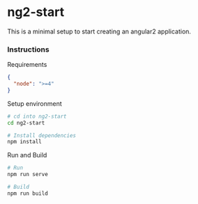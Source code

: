 # ng2-start

This is a minimal setup to start creating an angular2 application.

### Instructions

Requirements

```json
{
  "node": ">=4"
}
```

Setup environment

```bash
# cd into ng2-start
cd ng2-start

# Install dependencies
npm install
```

Run and Build
```bash
# Run
npm run serve

# Build
npm run build
```




